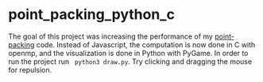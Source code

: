 # point_packing_python_c
The goal of this project was increasing the performance of my [point-packing](https://github.com/hojmax/Point-Packing) code. Instead of Javascript, the computation is now done in C with openmp, and the visualization is done in Python with PyGame. In order to run the project run ```
python3 draw.py```. Try clicking and dragging the mouse for repulsion.

